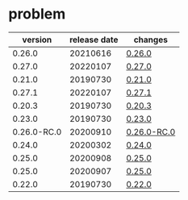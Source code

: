 # problem	


|version|release date|changes|
|---|---|---|
|0.26.0|20210616|[0.26.0](./0.26.0-20210616.md)|
|0.27.0|20220107|[0.27.0](./0.27.0-20220107.md)|
|0.21.0|20190730|[0.21.0](./0.21.0-20190730.md)|
|0.27.1|20220107|[0.27.1](./0.27.1-20220107.md)|
|0.20.3|20190730|[0.20.3](./0.20.3-20190730.md)|
|0.23.0|20190730|[0.23.0](./0.23.0-20190730.md)|
|0.26.0-RC.0|20200910|[0.26.0-RC.0](./0.26.0-RC.0-20200910.md)|
|0.24.0|20200302|[0.24.0](./0.24.0-20200302.md)|
|0.25.0|20200908|[0.25.0](./0.25.0-20200908.md)|
|0.25.0|20200907|[0.25.0](./0.25.0-20200907.md)|
|0.22.0|20190730|[0.22.0](./0.22.0-20190730.md)|
